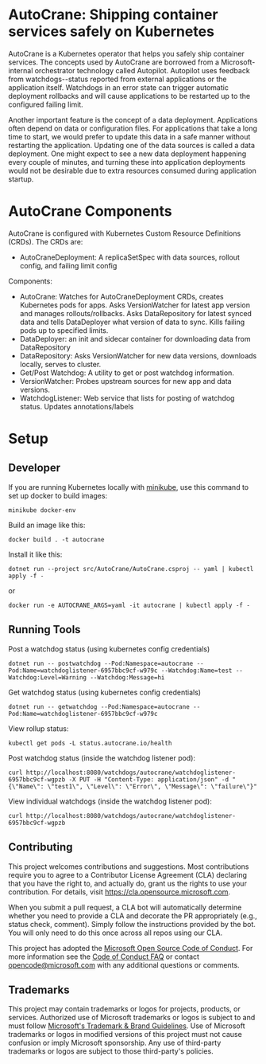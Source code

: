 
# AutoCrane: Shipping container services safely on Kubernetes

AutoCrane is a Kubernetes operator that helps you safely ship container services. The concepts used by AutoCrane are borrowed from a Microsoft-internal orchestrator technology called Autopilot. Autopilot uses feedback from watchdogs--status reported from external applications or the application itself. Watchdogs in an error state can trigger automatic deployment rollbacks and will cause applications to be restarted up to the configured failing limit.

Another important feature is the concept of a data deployment. Applications often depend on data or configuration files. For applications that take a long time to start, we would prefer to update this data in a safe manner without restarting the application. Updating one of the data sources is called a data deployment. One might expect to see a new data deployment happening every couple of minutes, and turning these into application deployments would not be desirable due to extra resources consumed during application startup.

# AutoCrane Components

AutoCrane is configured with Kubernetes Custom Resource Definitions (CRDs). The CRDs are:
  - AutoCraneDeployment: A replicaSetSpec with data sources, rollout config, and failing limit config

Components:
  - AutoCrane: Watches for AutoCraneDeployment CRDs, creates Kubernetes pods for apps.
    Asks VersionWatcher for latest app version and manages rollouts/rollbacks.
    Asks DataRepository for latest synced data and tells DataDeployer what version of data to sync.
    Kills failing pods up to specified limits.
  - DataDeployer: an init and sidecar container for downloading data from DataRepository
  - DataRepository: Asks VersionWatcher for new data versions, downloads locally, serves to cluster.
  - Get/Post Watchdog: A utility to get or post watchdog information.
  - VersionWatcher: Probes upstream sources for new app and data versions.
  - WatchdogListener: Web service that lists for posting of watchdog status. Updates annotations/labels


# Setup

## Developer

If you are running Kubernetes locally with [minikube](https://github.com/kubernetes/minikube/releases), use this command to set up docker to build images:

`minikube docker-env`

Build an image like this:

`docker build . -t autocrane`

Install it like this:

`dotnet run --project src/AutoCrane/AutoCrane.csproj -- yaml | kubectl apply -f -`

or

`docker run -e AUTOCRANE_ARGS=yaml -it autocrane | kubectl apply -f -`

## Running Tools

Post a watchdog status (using kubernetes config credentials)

`dotnet run -- postwatchdog --Pod:Namespace=autocrane --Pod:Name=watchdoglistener-6957bbc9cf-w979c --Watchdog:Name=test --Watchdog:Level=Warning --Watchdog:Message=hi`

Get watchdog status (using kubernetes config credentials)

`dotnet run -- getwatchdog --Pod:Namespace=autocrane --Pod:Name=watchdoglistener-6957bbc9cf-w979c`

View rollup status:

`kubectl get pods -L status.autocrane.io/health`

Post watchdog status (inside the watchdog listener pod):

`curl http://localhost:8080/watchdogs/autocrane/watchdoglistener-6957bbc9cf-wgpzb -X PUT -H "Content-Type: application/json" -d "{\"Name\": \"test1\", \"Level\": \"Error\", \"Message\": \"failure\"}"`

View individual watchdogs (inside the watchdog listener pod):

`curl http://localhost:8080/watchdogs/autocrane/watchdoglistener-6957bbc9cf-wgpzb`



## Contributing

This project welcomes contributions and suggestions.  Most contributions require you to agree to a
Contributor License Agreement (CLA) declaring that you have the right to, and actually do, grant us
the rights to use your contribution. For details, visit https://cla.opensource.microsoft.com.

When you submit a pull request, a CLA bot will automatically determine whether you need to provide
a CLA and decorate the PR appropriately (e.g., status check, comment). Simply follow the instructions
provided by the bot. You will only need to do this once across all repos using our CLA.

This project has adopted the [Microsoft Open Source Code of Conduct](https://opensource.microsoft.com/codeofconduct/).
For more information see the [Code of Conduct FAQ](https://opensource.microsoft.com/codeofconduct/faq/) or
contact [opencode@microsoft.com](mailto:opencode@microsoft.com) with any additional questions or comments.

## Trademarks

This project may contain trademarks or logos for projects, products, or services. Authorized use of Microsoft 
trademarks or logos is subject to and must follow 
[Microsoft's Trademark & Brand Guidelines](https://www.microsoft.com/en-us/legal/intellectualproperty/trademarks/usage/general).
Use of Microsoft trademarks or logos in modified versions of this project must not cause confusion or imply Microsoft sponsorship.
Any use of third-party trademarks or logos are subject to those third-party's policies.
